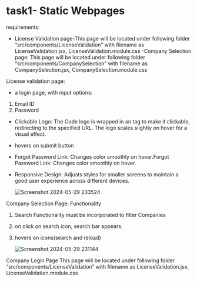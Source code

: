 # task1- Static Webpages

requirements:
- License Validation page-This page will be located under following folder “src/components/LicenseValidation” 
with filename as LicenseValidation.jsx, LicenseValidation.module.css
-Company Selection page: This page will be located under following folder “src/components/CompanySelection” 
with filename as CompanySelection.jsx, CompanySelection.module.css

 License validation page: 
-  a login page, with  input options: 
1. Email ID 
2. Password
- Clickable Logo: The Code logo is wrapped in an <a> tag to make it clickable, redirecting to the specified URL. The logo scales slightly on hover for a visual effect.
- hovers on submit button
- Forgot Password Link: Changes color smoothly on hover.Forgot Password Link: Changes color smoothly on hover.
- Responsive Design: Adjusts styles for smaller screens to maintain a good user experience across different devices.

  ![Screenshot 2024-05-29 233524](https://github.com/sahithi-kanjarla/task1-codeplayers-intern-/assets/139060052/61e10c4e-4d4d-49b4-9f78-91d8ca33fb13)

Company Selection Page: 
Functionality 
1. Search Functionality must be incorporated to filter Companies
2. on click on search icon, search bar appears.
3. hovers on icons(search and reload)

   ![Screenshot 2024-05-29 231144](https://github.com/sahithi-kanjarla/task1-codeplayers-intern-/assets/139060052/3ffe9531-7a35-4634-8780-4777c51e8ea9)

Company Login Page 
This page will be located under following folder “src/components/LicenseValidation” 
with filename as LicenseValidation.jsx, LicenseValidation.module.css 
